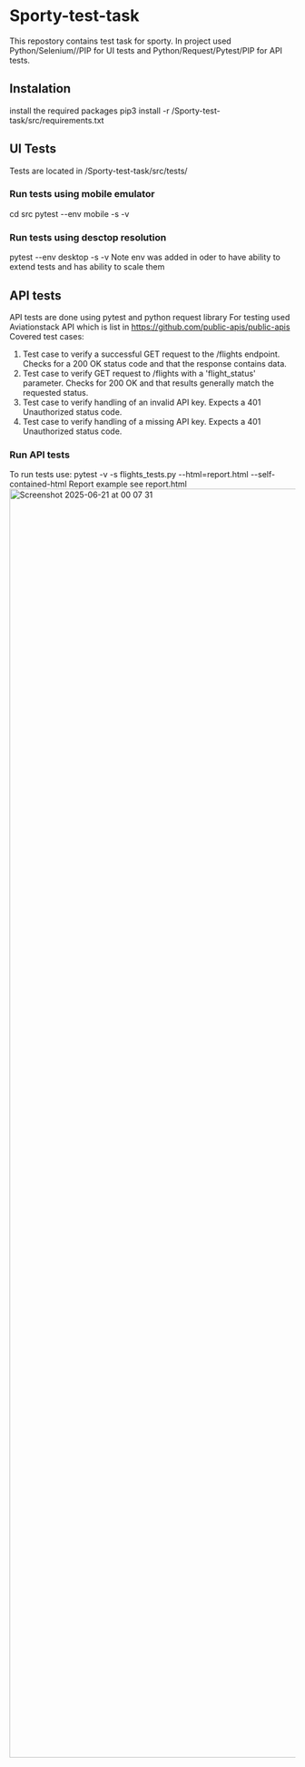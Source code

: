 # Sporty-test-task
This repostory contains test task for sporty. In project used Python/Selenium//PIP for UI tests and Python/Request/Pytest/PIP for API tests.

## Instalation
install the required packages
pip3 install -r /Sporty-test-task/src/requirements.txt

## UI Tests 
Tests are located in /Sporty-test-task/src/tests/

### Run tests using mobile emulator
cd src
pytest --env mobile -s -v
### Run tests using desctop resolution
pytest --env desktop -s -v
Note env was added in oder to have ability to extend tests and has ability to scale them

## API tests
API tests are done using pytest and python request library
For testing used Aviationstack API which is list in https://github.com/public-apis/public-apis
Covered test cases:
1.  Test case to verify a successful GET request to the /flights endpoint.
    Checks for a 200 OK status code and that the response contains data.
2.  Test case to verify GET request to /flights with a 'flight_status' parameter.
    Checks for 200 OK and that results generally match the requested status.
3. Test case to verify handling of an invalid API key.
    Expects a 401 Unauthorized status code.
4.  Test case to verify handling of a missing API key.
    Expects a 401 Unauthorized status code.

### Run API tests
To run tests use: pytest -v -s flights_tests.py --html=report.html --self-contained-html
Report example see report.html
<img width="2237" alt="Screenshot 2025-06-21 at 00 07 31" src="https://github.com/user-attachments/assets/d465047b-f406-4b26-b63a-041409a86f60" />

